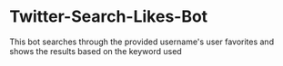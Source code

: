# Twitter-Search-Likes-Bot
This bot searches through the provided username's user favorites and shows the results based on the keyword used
